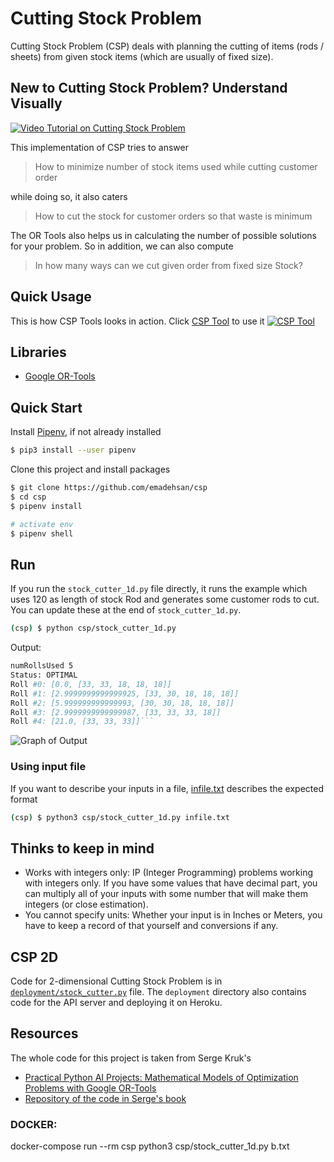 # Cutting Stock Problem
Cutting Stock Problem (CSP) deals with planning the cutting of items (rods / sheets) from given stock items (which are usually of fixed size).

## New to Cutting Stock Problem? Understand Visually
<a href="https://www.youtube.com/watch?v=4WXtfO9JB20">
	<img src="./github/video-thumb.jpg" alt="Video Tutorial on Cutting Stock Problem">
</a>


This implementation of CSP tries to answer
> How to minimize number of stock items used while cutting customer order


while doing so, it also caters
> How to cut the stock for customer orders so that waste is minimum


The OR Tools also helps us in calculating the number of possible solutions for your problem. So in addition, we can also compute
> In how many ways can we cut given order from fixed size Stock?


## Quick Usage
This is how CSP Tools looks in action. Click [CSP Tool](https://emadehsan.com/csp/) to use it
<a href="https://emadehsan.com/csp/">
	<img src="./github/CSP-Tool.PNG" alt="CSP Tool">
</a>

## Libraries
* [Google OR-Tools](https://developers.google.com/optimization)

## Quick Start
Install [Pipenv](https://pipenv.pypa.io/en/latest/), if not already installed
```sh
$ pip3 install --user pipenv
```

Clone this project and install packages
```sh
$ git clone https://github.com/emadehsan/csp
$ cd csp
$ pipenv install

# activate env
$ pipenv shell
```

## Run
If you run the `stock_cutter_1d.py` file directly, it runs the example which uses 120 as length of stock Rod and generates some customer rods to cut. You can update these at the end of `stock_cutter_1d.py`.
```sh
(csp) $ python csp/stock_cutter_1d.py
```

Output:

```sh
numRollsUsed 5
Status: OPTIMAL
Roll #0: [0.0, [33, 33, 18, 18, 18]]
Roll #1: [2.9999999999999925, [33, 30, 18, 18, 18]]
Roll #2: [5.999999999999993, [30, 30, 18, 18, 18]]
Roll #3: [2.9999999999999987, [33, 33, 33, 18]]
Roll #4: [21.0, [33, 33, 33]]```
```

![Graph of Output](./github/graph-1d-b.PNG)


### Using input file
If you want to describe your inputs in a file, [infile.txt](./infile.txt) describes the expected format

```sh
(csp) $ python3 csp/stock_cutter_1d.py infile.txt
```


## Thinks to keep in mind
* Works with integers only: IP (Integer Programming) problems working with integers only. If you have some values that have decimal part, you can multiply all of your inputs with some number that will make them integers (or close estimation).
* You cannot specify units: Whether your input is in Inches or Meters, you have to keep a record of that yourself and conversions if any.


## CSP 2D
Code for 2-dimensional Cutting Stock Problem is in [`deployment/stock_cutter.py`](deployment/stock_cutter.py) file. The `deployment` directory also contains code for the API server and deploying it on Heroku.

## Resources
The whole code for this project is taken from Serge Kruk's
* [Practical Python AI Projects: Mathematical Models of Optimization Problems with Google OR-Tools](https://amzn.to/3iPceJD)
* [Repository of the code in Serge's book](https://github.com/sgkruk/Apress-AI/)





### DOCKER:


docker-compose run --rm csp python3 csp/stock_cutter_1d.py b.txt

